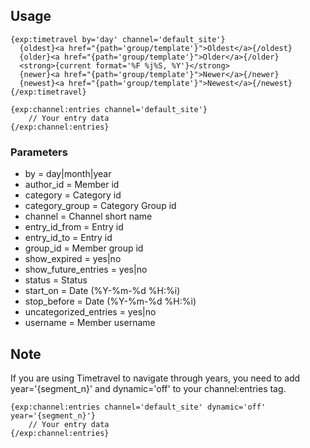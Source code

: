 ## Usage

    {exp:timetravel by='day' channel='default_site'}
      {oldest}<a href="{path='group/template'}">Oldest</a>{/oldest} 
      {older}<a href="{path='group/template'}">Older</a>{/older} 
      <strong>{current format='%F %j%S, %Y'}</strong>
      {newer}<a href="{path='group/template'}">Newer</a>{/newer} 
      {newest}<a href="{path='group/template'}">Newest</a>{/newest}
    {/exp:timetravel}
    
    {exp:channel:entries channel='default_site'}
        // Your entry data
    {/exp:channel:entries}

### Parameters

 * by  = day|month|year
 * author_id = Member id
 * category  = Category id
 * category_group  = Category Group id
 * channel = Channel short name
 * entry_id_from = Entry id
 * entry_id_to = Entry id
 * group_id  = Member group id
 * show_expired  = yes|no
 * show_future_entries = yes|no
 * status  = Status
 * start_on  = Date (%Y-%m-%d %H:%i)
 * stop_before = Date (%Y-%m-%d %H:%i)
 * uncategorized_entries = yes|no
 * username  = Member username

## Note

If you are using Timetravel to navigate through years, you need to add year='{segment_n}' and dynamic='off' to your channel:entries tag.

    {exp:channel:entries channel='default_site' dynamic='off' year='{segment_n}'}
        // Your entry data
    {/exp:channel:entries}
